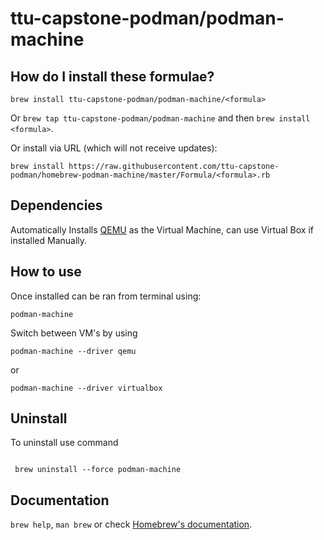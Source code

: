 # ttu-capstone-podman/podman-machine

## How do I install these formulae?
`brew install ttu-capstone-podman/podman-machine/<formula>`

Or `brew tap ttu-capstone-podman/podman-machine` and then `brew install <formula>`.

Or install via URL (which will not receive updates):

```
brew install https://raw.githubusercontent.com/ttu-capstone-podman/homebrew-podman-machine/master/Formula/<formula>.rb

```
## Dependencies
Automatically Installs [QEMU](https://www.qemu.org) as the Virtual Machine, can use Virtual Box if installed Manually.

## How to use
Once installed can be ran from terminal using:

```
podman-machine

```
Switch between VM's by using 

```
podman-machine --driver qemu

```
or 

```
podman-machine --driver virtualbox

```


## Uninstall 
To uninstall use command 

```

 brew uninstall --force podman-machine

 ```

## Documentation
`brew help`, `man brew` or check [Homebrew's documentation](https://docs.brew.sh).